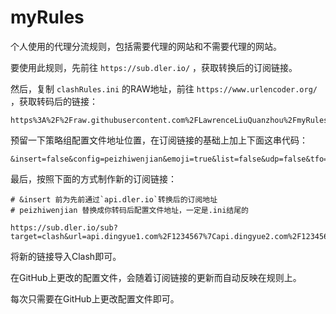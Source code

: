 # myRules

个人使用的代理分流规则，包括需要代理的网站和不需要代理的网站。

要使用此规则，先前往 `https://sub.dler.io/` ，获取转换后的订阅链接。

然后，复制 `clashRules.ini` 的RAW地址，前往 `https://www.urlencoder.org/` ，获取转码后的链接：

```Shell
https%3A%2F%2Fraw.githubusercontent.com%2FLawrenceLiuQuanzhou%2FmyRules%2Fmain%2FclashRules.ini
```

预留一下策略组配置文件地址位置，在订阅链接的基础上加上下面这串代码：

```Shell
&insert=false&config=peizhiwenjian&emoji=true&list=false&udp=false&tfo=false&scv=false&fdn=false&sort=false
```

最后，按照下面的方式制作新的订阅链接：

```Shell
# &insert 前为先前通过`api.dler.io`转换后的订阅地址
# peizhiwenjian 替换成你转码后配置文件地址，一定是.ini结尾的

https://sub.dler.io/sub?target=clash&url=api.dingyue1.com%2F1234567%7Capi.dingyue2.com%2F1234567%7Capi.wangiyihun.com%2Fblabla&insert=false&config=peizhiwenjian&emoji=true&list=false&udp=false&tfo=false&scv=false&fdn=false&sort=false
```

将新的链接导入Clash即可。

在GitHub上更改的配置文件，会随着订阅链接的更新而自动反映在规则上。

每次只需要在GitHub上更改配置文件即可。
